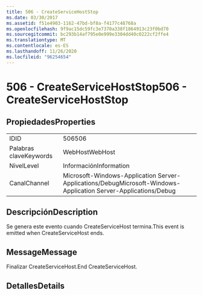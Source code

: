 ```yaml
---
title: 506 - CreateServiceHostStop
ms.date: 03/30/2017
ms.assetid: f51e4903-1162-47bd-bf8a-f4177c48768a
ms.openlocfilehash: 9f9ac15dc59fc3e7370a338f1864913c23f0bd70
ms.sourcegitcommit: bc293b14af795e0e999e3304dd40c0222cf2ffe4
ms.translationtype: MT
ms.contentlocale: es-ES
ms.lasthandoff: 11/26/2020
ms.locfileid: "96254654"
---
```

# <a name="506---createservicehoststop"></a><span data-ttu-id="8a30b-102">506 - CreateServiceHostStop</span><span class="sxs-lookup"><span data-stu-id="8a30b-102">506 - CreateServiceHostStop</span></span>

## <a name="properties"></a><span data-ttu-id="8a30b-103">Propiedades</span><span class="sxs-lookup"><span data-stu-id="8a30b-103">Properties</span></span>  
  
|||  
|-|-|  
|<span data-ttu-id="8a30b-104">ID</span><span class="sxs-lookup"><span data-stu-id="8a30b-104">ID</span></span>|<span data-ttu-id="8a30b-105">506</span><span class="sxs-lookup"><span data-stu-id="8a30b-105">506</span></span>|  
|<span data-ttu-id="8a30b-106">Palabras clave</span><span class="sxs-lookup"><span data-stu-id="8a30b-106">Keywords</span></span>|<span data-ttu-id="8a30b-107">WebHost</span><span class="sxs-lookup"><span data-stu-id="8a30b-107">WebHost</span></span>|  
|<span data-ttu-id="8a30b-108">Nivel</span><span class="sxs-lookup"><span data-stu-id="8a30b-108">Level</span></span>|<span data-ttu-id="8a30b-109">Información</span><span class="sxs-lookup"><span data-stu-id="8a30b-109">Information</span></span>|  
|<span data-ttu-id="8a30b-110">Canal</span><span class="sxs-lookup"><span data-stu-id="8a30b-110">Channel</span></span>|<span data-ttu-id="8a30b-111">Microsoft-Windows-Application Server-Applications/Debug</span><span class="sxs-lookup"><span data-stu-id="8a30b-111">Microsoft-Windows-Application Server-Applications/Debug</span></span>|  
  
## <a name="description"></a><span data-ttu-id="8a30b-112">Descripción</span><span class="sxs-lookup"><span data-stu-id="8a30b-112">Description</span></span>  

 <span data-ttu-id="8a30b-113">Se genera este evento cuando CreateServiceHost termina.</span><span class="sxs-lookup"><span data-stu-id="8a30b-113">This event is emitted when CreateServiceHost ends.</span></span>  
  
## <a name="message"></a><span data-ttu-id="8a30b-114">Message</span><span class="sxs-lookup"><span data-stu-id="8a30b-114">Message</span></span>  

 <span data-ttu-id="8a30b-115">Finalizar CreateServiceHost.</span><span class="sxs-lookup"><span data-stu-id="8a30b-115">End CreateServiceHost.</span></span>  
  
## <a name="details"></a><span data-ttu-id="8a30b-116">Detalles</span><span class="sxs-lookup"><span data-stu-id="8a30b-116">Details</span></span>
